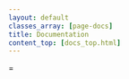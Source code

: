 ```yaml
---
layout: default
classes_array: [page-docs]
title: Documentation
content_top: [docs_top.html]
---
```


<!--
**********************************
**********************************

DO NOT EDIT. THIS LOCATION IS ALIASED - IT IS REDIRECTED CHANGES WILL NOT SHOW UP

Make edits on home/index.markdown

Cheers,
Tom

**********************************
**********************************
**********************************
**********************************
**********************************
**********************************
**********************************
**********************************

-->
=
